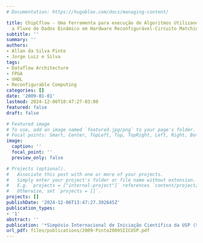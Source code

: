 ```yaml
---
# Documentation: https://hugoblox.com/docs/managing-content/

title: ChipCflow - Uma Ferramenta para execução de Algoritmos Utilizando o Modelo
  a Fluxo de Dados Dinâmico em Hardware Reconfigurável-Circuito Matching e Instancias
subtitle: ''
summary: ''
authors:
- Allan da Silva Pinto
- Jorge Luiz e Silva
tags:
- Dataflow Architecture
- FPGA
- VHDL
- Reconfigurable Computing
categories: []
date: '2009-01-01'
lastmod: 2024-12-06T10:47:27-03:00
featured: false
draft: false

# Featured image
# To use, add an image named `featured.jpg/png` to your page's folder.
# Focal points: Smart, Center, TopLeft, Top, TopRight, Left, Right, BottomLeft, Bottom, BottomRight.
image:
  caption: ''
  focal_point: ''
  preview_only: false

# Projects (optional).
#   Associate this post with one or more of your projects.
#   Simply enter your project's folder or file name without extension.
#   E.g. `projects = ["internal-project"]` references `content/project/deep-learning/index.md`.
#   Otherwise, set `projects = []`.
projects: []
publishDate: '2024-12-06T13:47:27.392645Z'
publication_types:
- '1'
abstract: ''
publication: '*Simpósio Internacional de Iniciação Científica da USP (SIICUSP)*'
url_pdf: files/publications/2009-Pinto2009SIICUSP.pdf
---
```

